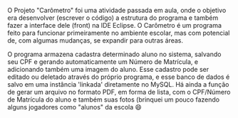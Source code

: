 O Projeto "Carômetro" foi uma atividade passada em aula, onde o objetivo era desenvolver (escrever o código) a estrutura do programa e também fazer a interface dele (front) na IDE Eclipse.
O Carômetro é um programa feito para funcionar primeiramente no ambiente escolar, mas com potencial de, com algumas mudanças, se expandir para outras áreas.

O programa armazena cadastra determinado aluno no sistema, salvando seu CPF e gerando automaticamente um Número de Matrícula, e adicionando também uma imagem do aluno. 
Esse cadastro pode ser editado ou deletado através do próprio programa, e esse banco de dados é salvo em uma instância 'linkada' diretamente no MySQL. 
Há ainda a função de gerar um arquivo no formato PDF, em forma de lista, com o CPF/Número de Matrícula do aluno e também suas fotos (brinquei um pouco fazendo alguns jogadores como "alunos" da escola 😄
